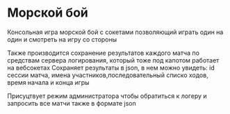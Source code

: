 # Морской бой
Консольная игра морской бой с сокетами позволяющий играть один на один и смотреть на игру со стороны

Также производится сохранение результатов каждого матча по средствам сервера логирования, который тоже под капотом работает на вебсокетах 
Сохраняет результаты в json, в нем можно увидеть: id сессии матча, имена участников,последовательный списко ходов, время начала и конца игры

Присуцтвует режим администратора чтобы обратиться к логеру и запросить все матчи также в формате json
